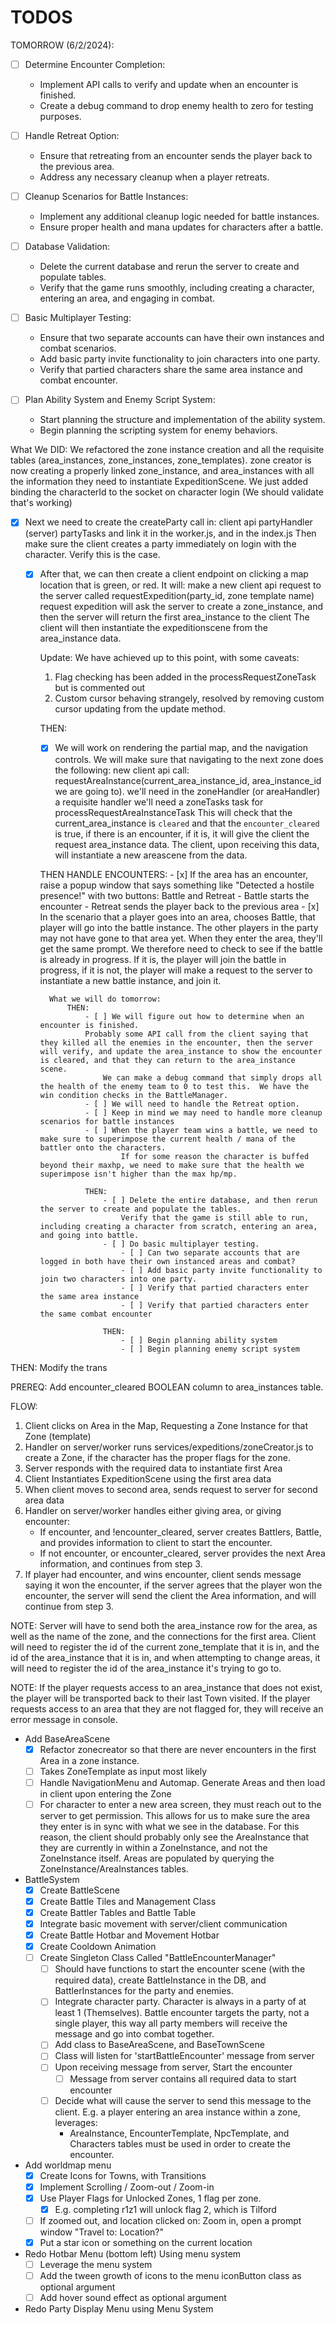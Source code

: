 # TODOS


TOMORROW (6/2/2024):

- [ ] Determine Encounter Completion:

    - Implement API calls to verify and update when an encounter is finished.
    - Create a debug command to drop enemy health to zero for testing purposes.

- [ ] Handle Retreat Option:

    - Ensure that retreating from an encounter sends the player back to the previous area.
    - Address any necessary cleanup when a player retreats.

- [ ] Cleanup Scenarios for Battle Instances:

    - Implement any additional cleanup logic needed for battle instances.
    - Ensure proper health and mana updates for characters after a battle.

- [ ] Database Validation:

    - Delete the current database and rerun the server to create and populate tables.
    - Verify that the game runs smoothly, including creating a character, entering an area, and engaging in combat.

- [ ] Basic Multiplayer Testing:

    - Ensure that two separate accounts can have their own instances and combat scenarios.
    - Add basic party invite functionality to join characters into one party.
    - Verify that partied characters share the same area instance and combat encounter.

- [ ] Plan Ability System and Enemy Script System:

    - Start planning the structure and implementation of the ability system.
    - Begin planning the scripting system for enemy behaviors.


What We DID:
We refactored the zone instance creation and all the requisite tables (area_instances, zone_instances, zone_templates).
zone creator is now creating a properly linked zone_instance, and area_instances with all the information they need to instantiate ExpeditionScene.
We just added binding the characterId to the socket on character login (We should validate that's working)
- [x] Next we need to create the createParty call in:
    client api
    partyHandler (server)
    partyTasks
    and link it in the worker.js, and in the index.js
    Then make sure the client creates a party immediately on login with the character.
    Verify this is the case.

    - [x] After that, we can then create a client endpoint on clicking a map location that is green, or red.
    It will:
        make a new client api request to the server called requestExpedition(party_id, zone template name)
        request expedition will ask the server to create a zone_instance, and then the server will return the first area_instance to the client
        The client will then instantiate the expeditionscene from the area_instance data.

        Update: We have achieved up to this point, with some caveats:
        1) Flag checking has been added in the processRequestZoneTask but is commented out
        2) Custom cursor behaving strangely, resolved by removing custom cursor updating from the update method.

        THEN:
        - [x] We will work on rendering the partial map, and the navigation controls.
        We will make sure that navigating to the next zone does the following:
            new client api call: requestAreaInstance(current_area_instance_id, area_instance_id we are going to).
            we'll need in the zoneHandler (or areaHandler) a requisite handler
            we'll need a zoneTasks task for processRequestAreaInstanceTask
                This will check that the current_area_instance is `cleared` and that the `encounter_cleared` is true, if there is an encounter, if it is, it will give the client the request area_instance data.
            The client, upon receiving this data, will instantiate a new areascene from the data.
        
        THEN HANDLE ENCOUNTERS:
            - [x] If the area has an encounter, raise a popup window that says something like "Detected a hostile presence!" with two buttons: Battle and Retreat
                - Battle starts the encounter
                - Retreat sends the player back to the previous area
            - [x] In the scenario that a player goes into an area, chooses Battle, that player will go into the battle instance.  The other players in the party may not have gone to that area yet.  When they enter the area, they'll get the same prompt.  We therefore need to check to see if the battle is already in progress.  If it is, the player will join the battle in progress, if it is not, the player will make a request to the server to instantiate a new battle instance, and join it.

            What we will do tomorrow:
                THEN:
                    - [ ] We will figure out how to determine when an encounter is finished.
                    Probably some API call from the client saying that they killed all the enemies in the encounter, then the server will verify, and update the area_instance to show the encounter is cleared, and that they can return to the area_instance scene.
                        We can make a debug command that simply drops all the health of the enemy team to 0 to test this.  We have the win condition checks in the BattleManager.
                    - [ ] We will need to handle the Retreat option.
                    - [ ] Keep in mind we may need to handle more cleanup scenarios for battle instances
                    - [ ] When the player team wins a battle, we need to make sure to superimpose the current health / mana of the battler onto the characters.
                            If for some reason the character is buffed beyond their maxhp, we need to make sure that the health we superimpose isn't higher than the max hp/mp.

                    THEN:
                        - [ ] Delete the entire database, and then rerun the server to create and populate the tables.
                            Verify that the game is still able to run, including creating a character from scratch, entering an area, and going into battle.
                        - [ ] Do basic multiplayer testing. 
                            - [ ] Can two separate accounts that are logged in both have their own instanced areas and combat?
                            - [ ] Add basic party invite functionality to join two characters into one party.
                            - [ ] Verify that partied characters enter the same area instance
                            - [ ] Verify that partied characters enter the same combat encounter

                        THEN:
                            - [ ] Begin planning ability system
                            - [ ] Begin planning enemy script system

THEN:
    Modify the trans


PREREQ: Add encounter_cleared BOOLEAN column to area_instances table.

FLOW:
1. Client clicks on Area in the Map, Requesting a Zone Instance for that Zone (template)
2. Handler on server/worker runs services/expeditions/zoneCreator.js to create a Zone, if the character has the proper flags for the zone.
3. Server responds with the required data to instantiate first Area
4. Client Instantiates ExpeditionScene using the first area data
5. When client moves to second area, sends request to server for second area data
6. Handler on server/worker handles either giving area, or giving encounter:
    - If encounter, and !encounter_cleared, server creates Battlers, Battle, and provides information to client to start the encounter.
    - If not encounter, or encounter_cleared, server provides the next Area information, and continues from step 3.
7. If player had encounter, and wins encounter, client sends message saying it won the encounter, if the server agrees that the player won the encounter, the server will send the client the Area information, and will continue from step 3.

NOTE: Server will have to send both the area_instance row for the area, as well as the name of the zone, and the connections for the first area.  Client will need to register the id of the current zone_template that it is in, and the id of the area_instance that it is in, and when attempting to change areas, it will need to register the id of the area_instance it's trying to go to.

NOTE: If the player requests access to an area_instance that does not exist, the player will be transported back to their last Town visited.  If the player requests access to an area that they are not flagged for, they will receive an error message in console.

- Add BaseAreaScene
    - [x] Refactor zonecreator so that there are never encounters in the first Area in a zone instance.
    - [ ] Takes ZoneTemplate as input most likely
    - [ ] Handle NavigationMenu and Automap.  Generate Areas and then load in client upon entering the Zone
    - [ ] For character to enter a new area screen, they must reach out to the server to get permission.  This allows for us to make sure the area they enter is in sync with what we see in the database.  For this reason, the client should probably only see the AreaInstance that they are currently in within a ZoneInstance, and not the ZoneInstance itself.  Areas are populated by querying the ZoneInstance/AreaInstances tables. 

- BattleSystem
    - [x] Create BattleScene
    - [x] Create Battle Tiles and Management Class
    - [x] Create Battler Tables and Battle Table 
    - [x] Integrate basic movement with server/client communication
    - [x] Create Battle Hotbar and Movement Hotbar
    - [x] Create Cooldown Animation
    - [ ] Create Singleton Class Called "BattleEncounterManager"
        - [ ] Should have functions to start the encounter scene (with the required data), create BattleInstance in the DB, and BattlerInstances for the party and enemies.
        - [ ] Integrate character party.  Character is always in a party of at least 1 (Themselves).  Battle encounter targets the party, not a single player, this way all party members will receive the message and go into combat together.
        - [ ] Add class to BaseAreaScene, and BaseTownScene
        - [ ] Class will listen for 'startBattleEncounter' message from server
        - [ ] Upon receiving message from server, Start the encounter
            - [ ] Message from server contains all required data to start encounter
        - [ ] Decide what will cause the server to send this message to the client. E.g. a player entering an area instance within a zone, leverages:
            - AreaInstance, EncounterTemplate, NpcTemplate, and Characters tables must be used in order to create the encounter.


- Add worldmap menu
    - [x] Create Icons for Towns, with Transitions
    - [x] Implement Scrolling / Zoom-out / Zoom-in
    - [x] Use Player Flags for Unlocked Zones, 1 flag per zone. 
        - [x] E.g. completing r1z1 will unlock flag 2, which is Tilford
    - [ ] If zoomed out, and location clicked on: Zoom in, open a prompt window "Travel to: Location?"
    - [x] Put a star icon or something on the current location    

- Redo Hotbar Menu (bottom left) Using menu system
    - [ ] Leverage the menu system
    - [ ] Add the tween growth of icons to the menu iconButton class as optional argument
    - [ ] Add hover sound effect as optional argument

- Redo Party Display Menu using Menu System

